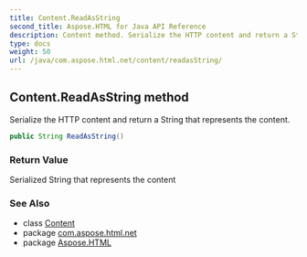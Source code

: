 ```yaml
---
title: Content.ReadAsString
second_title: Aspose.HTML for Java API Reference
description: Content method. Serialize the HTTP content and return a String that represents the content
type: docs
weight: 50
url: /java/com.aspose.html.net/content/readasString/
---
```

## Content.ReadAsString method

Serialize the HTTP content and return a String that represents the content.

```java
public String ReadAsString()
```

### Return Value

Serialized String that represents the content

### See Also

* class [Content](../)
* package [com.aspose.html.net](../../../com.aspose.html.net/)
* package [Aspose.HTML](../../../)
